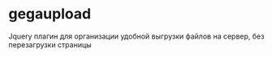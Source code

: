 gegaupload
==========

Jquery плагин для организации удобной выгрузки файлов на сервер, без перезагрузки страницы